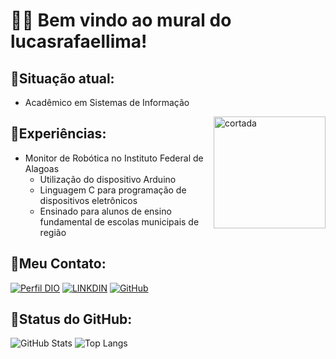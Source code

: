 # 👨‍💻 Bem vindo ao mural do lucasrafaellima!

## 📰Situação atual:

- Acadêmico em Sistemas de Informação

<img align="right" width="179" alt="cortada" src="https://github.com/lucasrafaellima/ForREADME/assets/87723096/97ac49e9-b044-4c9c-991c-b3f639657eae">

## 📖Experiências:

- Monitor de Robótica no Instituto Federal de Alagoas
    - Utilização do dispositivo Arduino
    - Linguagem C para programação de dispositivos eletrônicos
    - Ensinado para alunos de ensino fundamental de escolas municipais de região

## 📱Meu Contato:

[![Perfil DIO](https://img.shields.io/badge/DIO/PERFIL-darkblue)](https://web.dio.me/users/lucaslima)
[![LINKDIN](https://img.shields.io/badge/Linkdin-blue)](https://www.linkedin.com/in/lucas-rafael-45152ab9/)
[![GitHub](https://img.shields.io/badge/GitHub-black)](https://github.com/lucasrafaellima)

## 👾Status do GitHub:
 
![GitHub Stats](https://github-readme-stats.vercel.app/api?username=lucasrafaellima&theme=transparent&bg_color=013&border_color=30A3DC&show_icons=true&icon_color=30A3DC&title_color=E94D5F&text_color=FFF)
![Top Langs](https://github-readme-stats-git-masterrstaa-rickstaa.vercel.app/api/top-langs/?username=lucasrafaellima&layout=compact&bg_color=013&border_color=30A3DC&title_color=E94D5F&text_color=FFF)
